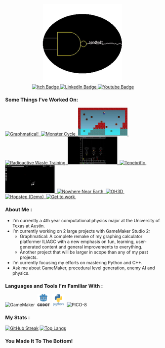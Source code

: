 <div id="header" align="center">
  <img src="https://github.com/nandbolt/Unfinished-Projects/blob/main/nand-gate.gif" title="nandbolt" alt="nandbolt" width="256" height="256"/>&nbsp;
  <div id="badges">
    <a href="https://nandbolt.itch.io/">
      <img src="https://img.shields.io/badge/Itch-red?style=for-the-badge&logo=itchdotio&logoColor=white" alt="Itch Badge"/>
    </a>
    <a href="https://www.linkedin.com/in/alexander-wilson-b5097916a/">
      <img src="https://img.shields.io/badge/LinkedIn-blue?style=for-the-badge&logo=linkedin&logoColor=white" alt="LinkedIn Badge"/>
    </a>
    <a href="https://www.youtube.com/channel/UCQF_UYpU0FnzPEFd3Hf_pfw">
      <img src="https://img.shields.io/badge/YouTube-red?style=for-the-badge&logo=youtube&logoColor=white" alt="Youtube Badge"/>
    </a>
  </div>
</div>

### Some Things I've Worked On:
<div>
  <a href="https://github.com/nandbolt/Graphmatical">
    <img src="https://github.com/nandbolt/Graphmatical/blob/main/gifs/gif-1.gif" title="Graphmatical!" alt="Graphmatical!" width="160" height="90"/>&nbsp;
  </a>
  <a href="https://github.com/nandbolt/Monster-Cycle">
    <img src="https://github.com/nandbolt/Monster-Cycle/blob/main/gifs/mc_gif-2-crop.gif" title="Monster Cycle" alt="Monster Cycle" width="160" height="90"/>&nbsp;
  </a>
  <a href="https://github.com/nandbolt/Box-Engine">
    <img src="https://github.com/nandbolt/Box-Engine/blob/main/gifs/box-engine_platformer.gif" title="Box Engine" alt="Box Engine" width="160" height="90"/>&nbsp;
  </a>
  <a href="https://team-7-ut.itch.io/radioactive-waste-training">
    <img src="https://github.com/nandbolt/nandbolt/blob/main/gifs/rwt-gif.gif" title="Radioactive Waste Training" alt="Radioactive Waste Training" width="160" height="90"/>&nbsp;
  </a>
  <a href="https://nandbolt.itch.io/iliagc">
    <img src="https://github.com/nandbolt/nandbolt/blob/main/gifs/iliagc-gif.gif" title="ILIAGC" alt="ILIAGC" width="160" height="90"/>&nbsp;
  </a>
  <a href="https://nandbolt.itch.io/tenebrific">
    <img src="https://github.com/nandbolt/nandbolt/blob/main/gifs/ten-gif.gif" title="Tenebrific" alt="Tenebrific" width="160" height="90"/>&nbsp;
  </a>
  <a href="https://nandbolt.itch.io/one-handed">
    <img src="https://github.com/nandbolt/nandbolt/blob/main/gifs/oh-gif.gif" title="One-Handed" alt="One-Handed" width="160" height="90"/>&nbsp;
  </a>
  <a href="https://nandbolt.itch.io/nowhere-near-earth">
    <img src="https://github.com/nandbolt/nandbolt/blob/main/gifs/nne-gif.gif" title="Nowhere Near Earth" alt="Nowhere Near Earth" width="160" height="90"/>&nbsp;
  </a>
  <a href="https://nandbolt.itch.io/oh3d">
    <img src="https://github.com/nandbolt/nandbolt/blob/main/gifs/oh3d-gif.gif" title="OH3D" alt="OH3D" width="160" height="90"/>&nbsp;
  </a>
  <a href="https://nandbolt.itch.io/hopstep-demo">
    <img src="https://github.com/nandbolt/nandbolt/blob/main/gifs/hopstep-gif.gif" title="Hopstep (Demo)" alt="Hopstep (Demo)" width="160" height="90"/>&nbsp;
  </a>
  <a href="https://quietwarrior.itch.io/get-to-work">
    <img src="https://github.com/nandbolt/nandbolt/blob/main/gifs/gtw-gif.gif" title="Get to work" alt="Get to work" width="160" height="90"/>&nbsp;
  </a>
</div>

### About Me :
- I'm currently a 4th year computational physics major at the University of Texas at Austin.
- I’m currently working on 2 large projects with GameMaker Studio 2:
  - Graphmatical: A complete remake of my graphing calculator platformer ILIAGC with a new emphasis on fun, learning, user-generated content and general improvements to everything.
  - Another project that will be larger in scope than any of my past projects.
- I’m currently focusing my efforts on mastering Python and C++.
- Ask me about GameMaker, procedural level generation, enemy AI and physics.

### Languages and Tools I'm Familiar With :
<div>
  <img src="https://www.svgrepo.com/show/373618/gamemaker2.svg" title="GameMaker" alt="GameMaker" width="40" height="40"/>&nbsp;
  <img src="https://github.com/devicons/devicon/blob/master/icons/godot/godot-original-wordmark.svg" title="Godot" alt="Godot" width="40" height="40"/>&nbsp;
  <img src="https://github.com/devicons/devicon/blob/master/icons/python/python-original-wordmark.svg" title="Python" alt="Python" width="40" height="40"/>&nbsp;
  <img src="https://user-images.githubusercontent.com/11636003/52351439-0d808e80-2a2b-11e9-8963-3d2af5080ea3.png" title="PICO-8" alt="PICO-8" width="40" height="40"/>&nbsp;
</div>

### My Stats :
[![GitHub Streak](http://github-readme-streak-stats.herokuapp.com?user=nandbolt&theme=dark&background=000000)](https://git.io/streak-stats)
[![Top Langs](https://github-readme-stats.vercel.app/api/top-langs/?username=nandbolt&layout=compact&theme=vision-friendly-dark)](https://github.com/anuraghazra/github-readme-stats)

### You Made It To The Bottom!
